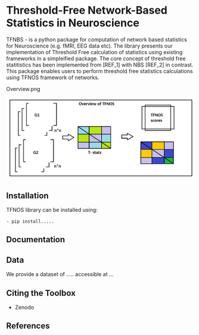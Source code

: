 
# Threshold-Free Network-Based Statistics in Neuroscience

TFNBS - is a python package for computation of network based statistics for Neuroscience (e.g. fMRI, EEG data etc). The library presents our implementation of Threshold Free calculation of statistics using existing frameworks in a simpleified package. The core concept of threshold free statitistics has been implemented from [REF_1] with NBS [REF_2] in contrast. This package enables users to perform threshold free statistics calculations using TFNOS framework of networks. 

Overview.png

![Overview of TFNOS](Docs\Overview_TFNOS.png)

## Installation 
TFNOS library can be installed using: 

```
- pip install.....
```

## Documentation


## Data 

We provide a dataset of ..... accessible at ...


## Citing the Toolbox 
- Zenodo


## References 


 